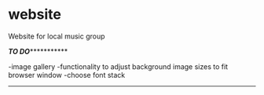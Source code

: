 # website
Website for local music group

*********TO DO********************

-image gallery
-functionality to adjust background
 image sizes to fit browser window
-choose font stack

**********************************
